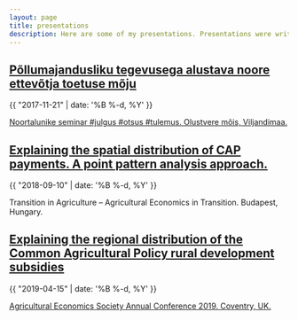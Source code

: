 ```yaml
---
layout: page
title: presentations
description: Here are some of my presentations. Presentations were written using <a target="_blank" href=https://github.com/hakimel/reveal.js>reveal.js</a>, see the <a target="_blank" href=https://github.com/hakimel/reveal.js/wiki/Keyboard-Shortcuts>Wiki</a> for instructions on navigation. 
---
```


<h2><a class="text-title" target="_blank" href="http://www.lillemets.ee/noortemeede/ettekanne#/">Põllumajandusliku tegevusega alustava noore ettevõtja toetuse mõju</a></h2>
<p class="post-meta">{{ "2017-11-21" | date: '%B %-d, %Y' }}</p>
<a class="post-meta" href="https://www.maainfo.ee/index.php?id=5216&page=3394&fbclid=IwAR17qoI2a-VICH2xhoQhh1WvsHTvW_4FZvMmYMdw7cJw_M7ltZQTIaoCWGk">Noortalunike seminar #julgus #otsus #tulemus. Olustvere mõis, Viljandimaa.</a>

<h2><a class="text-title" target="_blank" href="http://www.lillemets.ee/180910_budapest/presentation#/">Explaining the spatial distribution of CAP payments. A point pattern analysis approach.</a></h2>
<p class="post-meta">{{ "2018-09-10" | date: '%B %-d, %Y' }}</p>
<a class="post-meta">Transition in Agriculture – Agricultural Economics in Transition. Budapest, Hungary.</a>

<h2><a class="text-title" target="_blank" href="/img/coventryposter.pdf">Explaining the regional distribution of the Common Agricultural Policy rural development subsidies</a></h2>
<p class="post-meta">{{ "2019-04-15" | date: '%B %-d, %Y' }}</p>
<a class="post-meta" href="https://www.aes.ac.uk/page.asp?ID=3">Agricultural Economics Society Annual Conference 2019. Coventry, UK.</a>

